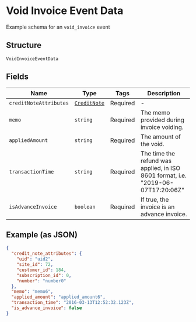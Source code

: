 
# Void Invoice Event Data

Example schema for an `void_invoice` event

## Structure

`VoidInvoiceEventData`

## Fields

| Name | Type | Tags | Description |
|  --- | --- | --- | --- |
| `creditNoteAttributes` | [`CreditNote`](../../doc/models/credit-note.md) | Required | - |
| `memo` | `string` | Required | The memo provided during invoice voiding. |
| `appliedAmount` | `string` | Required | The amount of the void. |
| `transactionTime` | `string` | Required | The time the refund was applied, in ISO 8601 format, i.e. "2019-06-07T17:20:06Z" |
| `isAdvanceInvoice` | `boolean` | Required | If true, the invoice is an advance invoice. |

## Example (as JSON)

```json
{
  "credit_note_attributes": {
    "uid": "uid2",
    "site_id": 72,
    "customer_id": 184,
    "subscription_id": 0,
    "number": "number0"
  },
  "memo": "memo6",
  "applied_amount": "applied_amount6",
  "transaction_time": "2016-03-13T12:52:32.123Z",
  "is_advance_invoice": false
}
```

